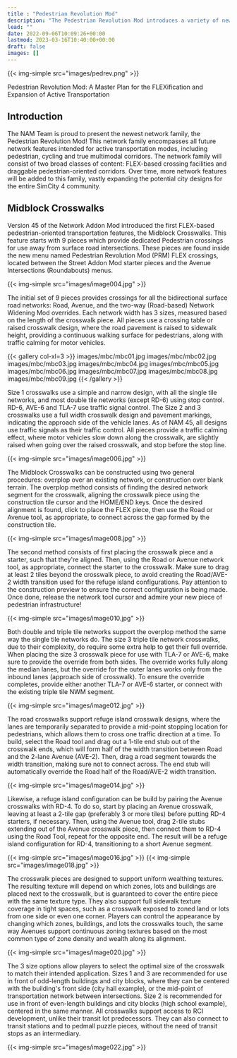 ```yaml
---
title : "Pedestrian Revolution Mod"
description: "The Pedestrian Revolution Mod introduces a variety of new network features intended for active transportation modes, including pedestrian, cycling and true multimodal corridors."
lead: ""
date: 2022-09-06T10:09:26+00:00
lastmod: 2023-03-16T10:40:00+00:00
draft: false
images: []
---
```


{{< img-simple src="images/pedrev.png" >}}

<p class="lead text-center">Pedestrian Revolution Mod: A Master Plan for the FLEXification and Expansion of Active Transportation</p>

## Introduction

The NAM Team is proud to present the newest network family, the Pedestrian Revolution Mod! This network family encompasses all future network features intended for active transportation modes, including pedestrian, cycling and true multimodal corridors. The network family will consist of two broad classes of content: FLEX-based crossing facilities and draggable pedestrian-oriented corridors. Over time, more network features will be added to this family, vastly expanding the potential city designs for the entire SimCity 4 community.

## Midblock Crosswalks

Version 45 of the Network Addon Mod introduced the first FLEX-based pedestrian-oriented transportation features, the Midblock Crosswalks. This feature starts with 9 pieces which provide dedicated Pedestrian crossings for use away from surface road intersections. These pieces are found inside the new menu named Pedestrian Revolution Mod (PRM) FLEX crossings, located between the Street Addon Mod starter pieces and the Avenue Intersections (Roundabouts) menus.

{{< img-simple src="images/image004.jpg" >}}

The initial set of 9 pieces provides crossings for all the bidirectional surface road networks: Road, Avenue, and the two-way (Road-based) Network Widening Mod overrides. Each network width has 3 sizes, measured based on the length of the crosswalk piece. All pieces use a crossing table or raised crosswalk design, where the road pavement is raised to sidewalk height, providing a continuous walking surface for pedestrians, along with traffic calming for motor vehicles.

{{< gallery col-xl=3 >}}
    images/mbc/mbc01.jpg
    images/mbc/mbc02.jpg
    images/mbc/mbc03.jpg
    images/mbc/mbc04.jpg
    images/mbc/mbc05.jpg
    images/mbc/mbc06.jpg
    images/mbc/mbc07.jpg
    images/mbc/mbc08.jpg
    images/mbc/mbc09.jpg
{{< /gallery >}}

Size 1 crosswalks use a simple and narrow design, with all the single tile networks, and most double tile networks (except RD-6) using stop control. RD-6, AVE-6 and TLA-7 use traffic signal control. The Size 2 and 3 crosswalks use a full width crosswalk design and pavement markings, indicating the approach side of the vehicle lanes. As of NAM 45, all designs use traffic signals as their traffic control. All pieces provide a traffic calming effect, where motor vehicles slow down along the crosswalk, are slightly raised when going over the raised crosswalk, and stop before the stop line.

{{< img-simple src="images/image006.jpg" >}}

The Midblock Crosswalks can be constructed using two general procedures: overplop over an existing network, or construction over blank terrain. The overplop method consists of finding the desired network segment for the crosswalk, aligning the crosswalk piece using the construction tile cursor and the HOME/END keys. Once the desired alignment is found, click to place the FLEX piece, then use the Road or Avenue tool, as appropriate, to connect across the gap formed by the construction tile.

{{< img-simple src="images/image008.jpg" >}}

The second method consists of first placing the crosswalk piece and a starter, such that they're aligned. Then, using the Road or Avenue network tool, as appropriate, connect the starter to the crosswalk. Make sure to drag at least 2 tiles beyond the crosswalk piece, to avoid creating the Road/AVE-2 width transition used for the refuge island configurations. Pay attention to the construction preview to ensure the correct configuration is being made. Once done, release the network tool cursor and admire your new piece of pedestrian infrastructure!

{{< img-simple src="images/image010.jpg" >}}

Both double and triple tile networks support the overplop method the same way the single tile networks do. The size 3 triple tile network crosswalks, due to their complexity, do require some extra help to get their full override. When placing the size 3 crosswalk piece for use with TLA-7 or AVE-6, make sure to provide the override from both sides. The override works fully along the median lanes, but the override for the outer lanes works only from the inbound lanes (approach side of crosswalk). To ensure the override completes, provide either another TLA-7 or AVE-6 starter, or connect with the existing triple tile NWM segment.

{{< img-simple src="images/image012.jpg" >}}

The road crosswalks support refuge island crosswalk designs, where the lanes are temporarily separated to provide a mid-point stopping location for pedestrians, which allows them to cross one traffic direction at a time. To build, select the Road tool and drag out a 1-tile end stub out of the crosswalk ends, which will form half of the width transition between Road and the 2-lane Avenue (AVE-2). Then, drag a road segment towards the width transition, making sure not to connect across. The end stub will automatically override the Road half of the Road/AVE-2 width transition.

{{< img-simple src="images/image014.jpg" >}}

Likewise, a refuge island configuration can be build by pairing the Avenue crosswalks with RD-4. To do so, start by placing an Avenue crosswalk, leaving at least a 2-tile gap (preferably 3 or more tiles) before putting RD-4 starters, if necessary. Then, using the Avenue tool, drag 2-tile stubs extending out of the Avenue crosswalk piece, then connect them to RD-4 using the Road Tool, repeat for the opposite end. The result will be a refuge island configuration for RD-4, transitioning to a short Avenue segment.

{{< img-simple src="images/image016.jpg" >}}
{{< img-simple src="images/image018.jpg" >}}

The crosswalk pieces are designed to support uniform wealthing textures. The resulting texture will depend on which zones, lots and buildings are placed next to the crosswalk, but is guaranteed to cover the entire piece with the same texture type. They also support full sidewalk texture coverage in tight spaces, such as a crosswalk exposed to zoned land or lots from one side or even one corner. Players can control the appearance by changing which zones, buildings, and lots the crosswalks touch, the same way Avenues support continuous zoning textures based on the most common type of zone density and wealth along its alignment.

{{< img-simple src="images/image020.jpg" >}}

The 3 size options allow players to select the optimal size of the crosswalk to match their intended application. Sizes 1 and 3 are recommended for use in front of odd-length buildings and city blocks, where they can be centered with the building's front side (city hall example), or the mid-point of transportation network between intersections. Size 2 is recommended for use in front of even-length buildings and city blocks (high school example), centered in the same manner. All crosswalks support access to RCI development, unlike their transit lot predecessors. They can also connect to transit stations and to pedmall puzzle pieces, without the need of transit stops as an intermediary.

{{< img-simple src="images/image022.jpg" >}}

